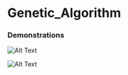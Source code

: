 # Genetic_Algorithm


### Demonstrations

![Alt Text](https://media.giphy.com/media/etUamecnrV6eTeM0IS/giphy.gif)


![Alt Text](https://media.giphy.com/media/7NILeKgwVsKfwCsbjh/giphy.gif)
